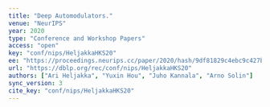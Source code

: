 ```yaml
---
title: "Deep Automodulators."
venue: "NeurIPS"
year: 2020
type: "Conference and Workshop Papers"
access: "open"
key: "conf/nips/HeljakkaHKS20"
ee: "https://proceedings.neurips.cc/paper/2020/hash/9df81829c4ebc9c427b9afe0438dce5a-Abstract.html"
url: "https://dblp.org/rec/conf/nips/HeljakkaHKS20"
authors: ["Ari Heljakka", "Yuxin Hou", "Juho Kannala", "Arno Solin"]
sync_version: 3
cite_key: "conf/nips/HeljakkaHKS20"
---
```


